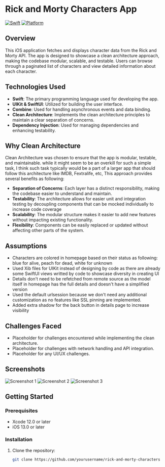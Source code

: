 # Rick and Morty Characters App
[![Swift](https://img.shields.io/badge/Swift-5-orange.svg)](https://swift.org/)
[![Platform](https://img.shields.io/badge/Platform-iOS%3E=16-blue.svg)](https://developer.apple.com/ios/)
## Overview

This iOS application fetches and displays character data from the Rick and Morty API. The app is designed to showcase a clean architecture approach, making the codebase modular, scalable, and testable. Users can browse through a paginated list of characters and view detailed information about each character.

## Technologies Used

- **Swift**: The primary programming language used for developing the app.
- **UIKit & SwiftUI**: Utilized for building the user interface.
- **Combine**: Used for handling asynchronous events and data binding.
- **Clean Architecture**: Implements the clean architecture principles to maintain a clear separation of concerns.
- **Dependency Injection**: Used for managing dependencies and enhancing testability.


## Why Clean Architecture

Clean Architecture was chosen to ensure that the app is modular, testable, and maintainable. while it might seem to be an overkill for such a simple task, I think such task typically would be a part of a larger app that should follow this architecture  like IMDB, Fextralife, etc, This approach provides several benefits as following:
- **Separation of Concerns**: Each layer has a distinct responsibility, making the codebase easier to understand and maintain.
- **Testability**: The architecture allows for easier unit and integration testing by decoupling components that can be mocked individually to increase code coverage
- **Scalability**: The modular structure makes it easier to add new features without impacting existing functionality.
- **Flexibility**: Components can be easily replaced or updated without affecting other parts of the system.

## Assumptions

- Characters are colored in homepage based on their status as following: blue for alive, peach for dead, white for unknown
- Used Xib files for UIKit instead of designing by code as there are already some SwiftUI views writted by code to showcase diversity in creating UI
- Details don't need to be refetched from remote source as the model itself in homepage has the full details and doesn't have a simplified version
- Used the default urlsession because we don't need any additional customization as no features like SSL pinning are implemented.
- Added extra shadow for the back button in details page to increase visibility

## Challenges Faced

- Placeholder for challenges encountered while implementing the clean architecture.
- Placeholder for challenges with network handling and API integration.
- Placeholder for any UI/UX challenges.

## Screenshots

![Screenshot 1](path/to/screenshot1.png)
![Screenshot 2](path/to/screenshot2.png)
![Screenshot 3](path/to/screenshot3.png)

## Getting Started

### Prerequisites

- Xcode 12.0 or later
- iOS 13.0 or later

### Installation

1. Clone the repository:
   ```bash
   git clone https://github.com/yourusername/rick-and-morty-characters-app.git
